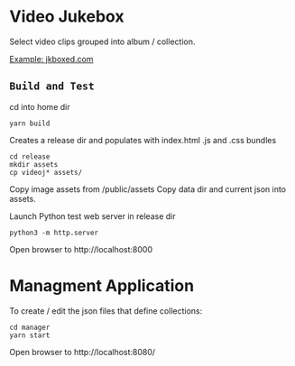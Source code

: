# Video Jukebox
Select video clips grouped into album / collection.

[Example: jkboxed.com](http://jkboxed.com)

## `Build and Test`
cd into home dir
```
yarn build
```
Creates a release dir and populates with index.html .js and .css bundles

```
cd release
mkdir assets
cp videoj* assets/
```

Copy image assets from /public/assets
Copy data dir and current json into assets.

Launch Python test web server in release dir
```
python3 -m http.server
```

Open browser to http://localhost:8000

# Managment Application
To create / edit the json files that define collections:

```
cd manager
yarn start
```
Open browser to http://localhost:8080/
